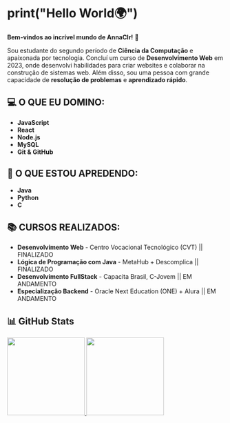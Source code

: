 # print("Hello World🌍")
**Bem-vindos ao incrível mundo de AnnaClr!** 👋  

Sou estudante do segundo período de **Ciência da Computação** e apaixonada por tecnologia. Concluí um curso de **Desenvolvimento Web** em 2023, onde desenvolvi habilidades para criar websites e colaborar na construção de sistemas web. Além disso, sou uma pessoa com grande capacidade de **resolução de problemas** e **aprendizado rápido**.

## 💻 O QUE EU DOMINO:
- **JavaScript**
- **React**
- **Node.js**
- **MySQL**
- **Git & GitHub**

## 🚀 O QUE ESTOU APREDENDO:
- **Java**   
- **Python**
- **C**

## 📚 CURSOS REALIZADOS:
- **Desenvolvimento Web** - Centro Vocacional Tecnológico (CVT) || FINALIZADO
- **Lógica de Programação com Java** - MetaHub + Descomplica || FINALIZADO
- **Desenvolvimento FullStack** - Capacita Brasil, C-Jovem || EM ANDAMENTO
- **Especialização Backend** - Oracle Next Education (ONE) + Alura || EM ANDAMENTO

## 📊 GitHub Stats
<div>
<a href="https://github.com/AnnaClr">
<img loading="lazy" height="180em" src="https://github-readme-stats.vercel.app/api/top-langs/?username=AnnaClr&layout=compact&langs_count=7&theme=dracula"/>
<img loading="lazy" height="180em" src="https://github-readme-stats.vercel.app/api?username=AnnaClr&show_icons=true&theme=dracula&include_all_commits=true&count_private=true"/>
</div>
